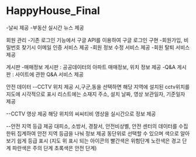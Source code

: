# HappyHouse_Final
-날씨 제공
-부동산 실시간 뉴스 제공
 
회원 관리
-기존 로그인 기능에서  구글 API를 이용하여 구글 로그인 구현
-회원가입, 비밀번호 찾기시 이메일 인증 서비스 제공
-회원 정보 수정 서비스 제공
-회원 탈퇴 서비스 제공

게시판
-매매정보 게시판 : 공공데이터의 아파트 매매정보, 위치 정보 제공
-Q&A 게시판 : 사이트에 관한 Q&A 서비스 제공

안전 데이터
--CCTV 위치 제공
시,구군,동을 선택하면 해당 지역에 설치된 cctv위치를 지도에 시각적으로 표시
리스트에는 소재지 주소, 설치 날짜, 영상 보관일자, 기준일자 제공

--CCTV 영상 제공
해당 위치의 씨씨티비 영상을 실시간으로 정보 제공

--안전 지역 등급 제공
대피소, 소방서, 경찰서, 안전비상벨, 안전 센터의 데이터를 수집한뒤 집계하여 안전 지역 등급을 나눠 정보 제공
동단위로 선택할 수 있으며 색으로 알아보기 쉽게 등급 표시
(지도 위 표시 되는 아이콘의 빨간색은 위험단계 노란색은 경고 단계 파란색은 주의 단계 초록색은 안전 단계)

